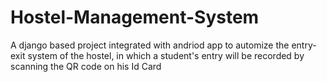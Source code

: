 # Hostel-Management-System
A django based project integrated with andriod app
to automize the entry-exit system of the hostel, in
which a student's entry will be recorded by scanning
the QR code on his Id Card
